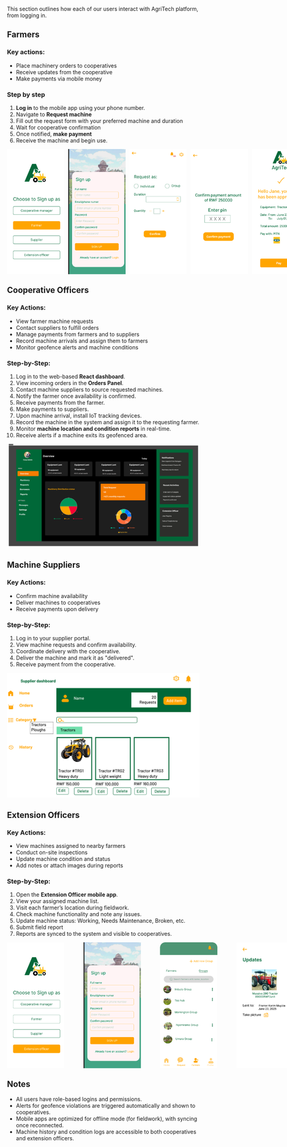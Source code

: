 This section outlines how each of our users interact with AgriTech platform, from logging in.

## Farmers

### Key actions:

- Place machinery orders to cooperatives
- Receive updates from the cooperative
- Make payments via mobile money

### Step by step

1. **Log in** to the mobile app using your phone number.
2. Navigate to **Request machine**
3. Fill out the request form with your preferred machine and duration
4. Wait for cooperative confirmation
5. Once notified, **make payment**
6. Receive the machine and begin use.

<div style="display: flex; gap: 10px; justify-content: start;">
<img src="Images//Farmer signup.png" alt="Step 1" width="150"  />
<img src="Images/signup screen.png" alt="Step 1" width="150"  />
<img src="Images/farmer.png" alt="Step 2" width="150"  />
<img src="Images/farmer (1).png" alt="Step 3" width="150"  />
<img src="Images/Group 221.png" alt="Step 3" width="150"  />
</div>


## Cooperative Officers

### Key Actions:

- View farmer machine requests
- Contact suppliers to fulfill orders
- Manage payments from farmers and to suppliers
- Record machine arrivals and assign them to farmers
- Monitor geofence alerts and machine conditions

### Step-by-Step:

1. Log in to the web-based **React dashboard**.
2. View incoming orders in the **Orders Panel**.
3. Contact machine suppliers to source requested machines.
4. Notify the farmer once availability is confirmed.
5. Receive payments from the farmer.
6. Make payments to suppliers.
7. Upon machine arrival, install IoT tracking devices.
8. Record the machine in the system and assign it to the requesting farmer.
9. Monitor **machine location and condition reports** in real-time.
10. Receive alerts if a machine exits its geofenced area.

![Dashboard](Images/Admin%20dashboard.png)

## Machine Suppliers

### Key Actions:

- Confirm machine availability
- Deliver machines to cooperatives
- Receive payments upon delivery

### Step-by-Step:

1. Log in to your supplier portal.
2. View machine requests and confirm availability.
3. Coordinate delivery with the cooperative.
4. Deliver the machine and mark it as "delivered".
5. Receive payment from the cooperative.

![Dashboard](Images/Supplier%20dashboard.png)

## Extension Officers

### Key Actions:

- View machines assigned to nearby farmers
- Conduct on-site inspections
- Update machine condition and status
- Add notes or attach images during reports

### Step-by-Step:

1. Open the **Extension Officer mobile app**.
2. View your assigned machine list.
3. Visit each farmer’s location during fieldwork.
4. Check machine functionality and note any issues.
5. Update machine status: Working, Needs Maintenance, Broken, etc.
6. Submit field report
7. Reports are synced to the system and visible to cooperatives.

<div style="display: flex; gap: 50px; justify-content: start;">
<img src="Images/SIGNUP SCREEN.png" alt="Step 1" width="150"  />
<img src="Images/signup screen.png" alt="Step 1" width="150"  />
<img src="Images/Home Request Farmers ProfileHome Request Farmers Profile.png" alt="Step 2" width="150"  />
<img src="Images/iPhone 16 Pro Max - 82.png" alt="Step 3" width="150"  />
<img src="Images/iPhone 16 Pro Max - 82 (1).png" alt="Step 1" width="150"  />
</div>

## Notes

- All users have role-based logins and permissions.
- Alerts for geofence violations are triggered automatically and shown to cooperatives.
- Mobile apps are optimized for offline mode (for fieldwork), with syncing once reconnected.
- Machine history and condition logs are accessible to both cooperatives and extension officers.
